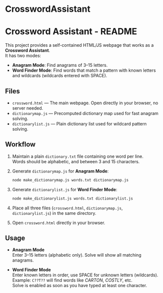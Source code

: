 # CrosswordAssistant
# Crossword Assistant - README

This project provides a self-contained HTML/JS webpage that works as a **Crossword Assistant**.  
It has two modes:
- **Anagram Mode**: Find anagrams of 3–15 letters.
- **Word Finder Mode**: Find words that match a pattern with known letters and wildcards (wildcards entered with SPACE).

## Files

- `crossword.html` — The main webpage. Open directly in your browser, no server needed.
- `dictionarymap.js` — Precomputed dictionary map used for fast anagram solving.
- `dictionarylist.js` — Plain dictionary list used for wildcard pattern solving.

## Workflow

1. Maintain a plain `dictionary.txt` file containing one word per line.  
   Words should be alphabetic, and between 3 and 15 characters.

2. Generate `dictionarymap.js` for **Anagram Mode**:  
   ```bash
   node make_dictionarymap.js words.txt dictionarymap.js
   ```

3. Generate `dictionarylist.js` for **Word Finder Mode**:  
   ```bash
   node make_dictionarylist.js words.txt dictionarylist.js
   ```

4. Place all three files (`crossword.html`, `dictionarymap.js`, `dictionarylist.js`) in the same directory.

5. Open `crossword.html` directly in your browser.

## Usage

- **Anagram Mode**  
  Enter 3–15 letters (alphabetic only). Solve will show all matching anagrams.

- **Word Finder Mode**  
  Enter known letters in order, use SPACE for unknown letters (wildcards).  
  Example: `C??T??` will find words like *CARTON*, *COSTLY*, etc.  
  Solve is enabled as soon as you have typed at least one character.
